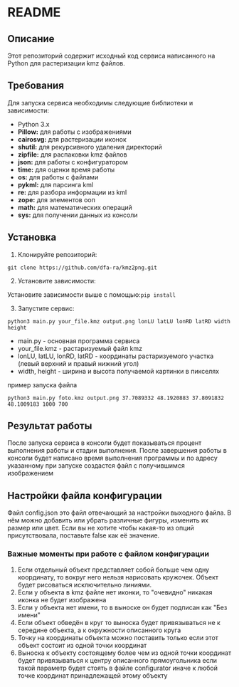 # README

## Описание

Этот репозиторий содержит исходный код сервиса написанного на Python для растеризации kmz файлов.

## Требования

Для запуска сервиса необходимы следующие библиотеки и зависимости:

* Python 3.x
* __Pillow:__ для работы с изображениями
* __cairosvg:__ для растеризации иконок
* __shutil:__ для рекурсивного удаления директорий
* __zipfile:__ для распаковки kmz файлов
* __json:__ для работы с конфигуратором
* __time:__ для оценки время работы
* __os:__ для работы с файлами
* __pykml:__ для парсинга kml
* __re:__ для разбора информации из kml
* __zope:__ для элементов ооп
* __math:__ для математических операций
* __sys:__ для получении данных из консоли

## Установка

1. Клонируйте репозиторий:

```
git clone https://github.com/dfa-ra/kmz2png.git
```

2. Установите зависимости:

Установите зависимости выше с помощью:```pip install```

3. Запустите сервис:

```
python3 main.py your_file.kmz output.png lonLU latLU lonRD latRD width height
```
* main.py - основная программа сервиса
* your_file.kmz - растаризуемый файл kmz
* lonLU, latLU, lonRD, latRD - координаты растаризуемого участка (левый верхний и правый нижний угол) 
* width, height - ширина и высота получаемой картинки в пикселях

пример запуска файла
```
python3 main.py foto.kmz output.png 37.7089332 48.1920883 37.8091832 48.1009183 1000 700
```

## Результат работы

После запуска сервиса в консоли будет показываться процент выполнения 
работы и стадии выполнения. После завершения работы в консоли будет 
написано время выполнения программы и по адресу указанному при запуске создастся файл
с получившимся изображением

## Настройки файла конфигурации

Файл config.json это файл отвечающий за настройки выходного файла. В нём можно добавить или убрать
различные фигуры, изменить их размер или цвет. Если вы не хотите чтобы какая-то из опций присутствовала,
поставьте false как её значение. 

### Важные моменты при работе с файлом конфигурации

1) Если отдельный объект представляет собой больше чем одну координату, то вокруг него
нельзя нарисовать кружочек. Объект будет рисоваться исключительно линиями.
2) Если у объекта в kmz файле нет иконки, то "очевидно" никакая иконка не будет изображена
3) Если у объекта нет имени, то в выноске он будет подписан как "Без имени"
4) Если объект обведён в круг то выноска будет привязываться не к середине объекта, а к 
окружности описанного круга
5) Точку на координаты объекта можно поставить только если этот объект состоит из одной точки координат
6) Выноска к объекту состоящему более чем из одной точки координат будет привязываться
к центру описанного прямоугольника если такой параметр будет стоять в файле
configurator иначе к любой точке координат принадлежащей этому объекту 

